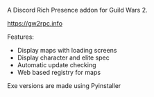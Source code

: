 A Discord Rich Presence addon for Guild Wars 2.

https://gw2rpc.info

Features:
* Display maps with loading screens
* Display character and elite spec
* Automatic update checking
* Web based registry for maps

Exe versions are made using Pyinstaller
